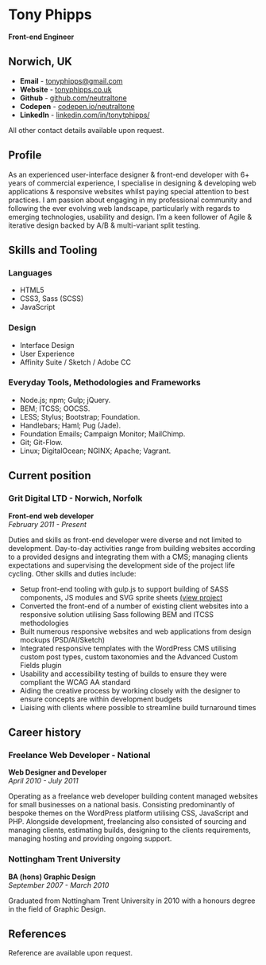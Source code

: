 # Tony Phipps  
**Front-end Engineer**

## Norwich, UK
- **Email** - [tonyphipps@gmail.com](mailto:tonyphipps@gmail.com)
- **Website** - [tonyphipps.co.uk](http://tonyphipps.co.uk)
- **Github** - [github.com/neutraltone](http://github.com/neutraltone)
- **Codepen** - [codepen.io/neutraltone](http://codepen.io/neutraltone)
- **LinkedIn** - [linkedin.com/in/tonytphipps/](https://www.linkedin.com/in/tonytphipps/)

All other contact details available upon request.

## Profile
As an experienced user-interface designer & front-end developer with 6+ years of commercial experience, I specialise in designing & developing web applications & responsive websites whilst paying special attention to best practices. I am passion about engaging in my professional community and following the ever evolving web landscape, particularly with regards to emerging technologies, usability and design. I’m a keen follower of Agile & iterative design backed by A/B & multi-variant split testing.

## Skills and Tooling

### Languages
- HTML5
- CSS3, Sass (SCSS)
- JavaScript

### Design
- Interface Design
- User Experience
- Affinity Suite / Sketch / Adobe CC

### Everyday Tools, Methodologies and Frameworks
- Node.js; npm; Gulp; jQuery.
- BEM; ITCSS; OOCSS.
- LESS; Stylus; Bootstrap; Foundation.
- Handlebars; Haml; Pug (Jade).
- Foundation Emails; Campaign Monitor; MailChimp.
- Git; Git-Flow.
- Linux; DigitalOcean; NGINX; Apache; Vagrant.

## Current position

### Grit Digital LTD - Norwich, Norfolk
**Front-end web developer**  
_February 2011 - Present_

Duties and skills as front-end developer were diverse and not limited to development. Day-to-day activities range from building websites according to a provided designs and integrating them with a CMS; managing clients expectations and supervising the development side of the project life cycling. Other skills and duties include:

- Setup front-end tooling with gulp.js to support building of SASS components, JS modules and SVG sprite sheets [(view project](https://github.com/neutraltone/gulp-boilerplate)
- Converted the front-end of a number of existing client websites into a responsive solution utilising Sass following BEM and ITCSS methodologies
- Built numerous responsive websites and web applications from design mockups (PSD/AI/Sketch)
- Integrated responsive templates with the WordPress CMS utilising custom post types, custom taxonomies and the Advanced Custom Fields plugin
- Usability and accessibility testing of builds to ensure they were compliant the WCAG AA standard
- Aiding the creative process by working closely with the designer to ensure concepts are within development budgets
- Liaising with clients where possible to streamline build turnaround times

## Career history

### Freelance Web Developer - National
**Web Designer and Developer**  
_April 2010 - July 2011_

Operating as a freelance web developer building content managed websites for small businesses on a national basis. Consisting predominantly of bespoke themes on the WordPress platform utilising CSS, JavaScript and PHP. Alongside development, freelancing also consisted of sourcing and managing clients, estimating builds, designing to the clients requirements, managing hosting and providing ongoing support.

### Nottingham Trent University
**BA (hons) Graphic Design**  
_September 2007 - March 2010_

Graduated from Nottingham Trent University in 2010 with a honours degree in the field of Graphic Design.

## References
Reference are available upon request.